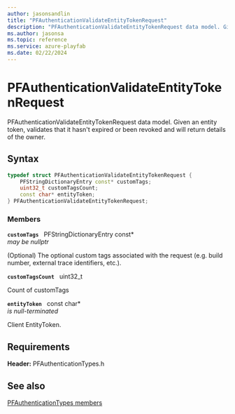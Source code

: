 ```yaml
---
author: jasonsandlin
title: "PFAuthenticationValidateEntityTokenRequest"
description: "PFAuthenticationValidateEntityTokenRequest data model. Given an entity token, validates that it hasn't expired or been revoked and will return details of the owner."
ms.author: jasonsa
ms.topic: reference
ms.service: azure-playfab
ms.date: 02/22/2024
---
```


# PFAuthenticationValidateEntityTokenRequest  

PFAuthenticationValidateEntityTokenRequest data model. Given an entity token, validates that it hasn't expired or been revoked and will return details of the owner.  

## Syntax  
  
```cpp
typedef struct PFAuthenticationValidateEntityTokenRequest {  
    PFStringDictionaryEntry const* customTags;  
    uint32_t customTagsCount;  
    const char* entityToken;  
} PFAuthenticationValidateEntityTokenRequest;  
```
  
### Members  
  
**`customTags`** &nbsp; PFStringDictionaryEntry const*  
*may be nullptr*  
  
(Optional) The optional custom tags associated with the request (e.g. build number, external trace identifiers, etc.).
  
**`customTagsCount`** &nbsp; uint32_t  
  
Count of customTags
  
**`entityToken`** &nbsp; const char*  
*is null-terminated*  
  
Client EntityToken.
  
  
## Requirements  
  
**Header:** PFAuthenticationTypes.h
  
## See also  
[PFAuthenticationTypes members](../pfauthenticationtypes_members.md)  

  
  
